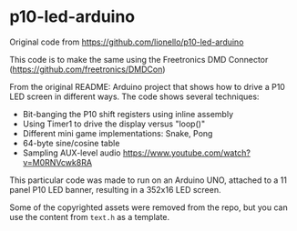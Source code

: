 # p10-led-arduino

Original code from https://github.com/lionello/p10-led-arduino

This code is to make the same using the Freetronics DMD Connector (https://github.com/freetronics/DMDCon)





From the original README:
Arduino project that shows how to drive a P10 LED screen in different ways. The code shows several techniques:

* Bit-banging the P10 shift registers using inline assembly
* Using Timer1 to drive the display versus "loop()"
* Different mini game implementations: Snake, Pong
* 64-byte sine/cosine table
* Sampling AUX-level audio https://www.youtube.com/watch?v=M0RNVcwk8RA

This particular code was made to run on an Arduino UNO, attached to a 11 panel P10 LED banner, resulting in a 352x16 LED screen.

Some of the copyrighted assets were removed from the repo, but you can use the content from `text.h` as a template.
